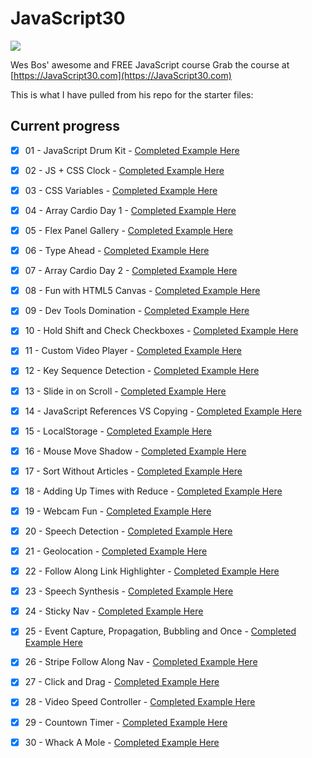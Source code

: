 # JavaScript30

![](https://javascript30.com/images/JS3-social-share.png)

Wes Bos' awesome and FREE JavaScript course Grab the course at [https://JavaScript30.com](https://JavaScript30.com)

This is what I have pulled from his repo for the starter files:

## Current progress

- [x] 01 - JavaScript Drum Kit - [Completed Example Here](https://spences10.github.io/JavaScript30/src/01%20-%20JavaScript%20Drum%20Kit/) 
- [x] 02 - JS + CSS Clock - [Completed Example Here](https://spences10.github.io/JavaScript30/src/02%20-%20JS%20%2B%20CSS%20Clock/)
- [x] 03 - CSS Variables - [Completed Example Here](https://spences10.github.io/JavaScript30/src/03%20-%20CSS%20Variables/)
- [x] 04 - Array Cardio Day 1 - [Completed Example Here](https://spences10.github.io/JavaScript30/src/04%20-%20Array%20Cardio%20Day%201/)
- [x] 05 - Flex Panel Gallery - [Completed Example Here](https://spences10.github.io/JavaScript30/src/05%20-%20Flex%20Panel%20Gallery/)
- [x] 06 - Type Ahead - [Completed Example Here](https://spences10.github.io/JavaScript30/src/06%20-%20Type%20Ahead/)
- [x] 07 - Array Cardio Day 2 - [Completed Example Here](https://spences10.github.io/JavaScript30/src/07%20-%20Array%20Cardio%20Day%202/)
- [x] 08 - Fun with HTML5 Canvas - [Completed Example Here](https://spences10.github.io/JavaScript30/src/08%20-%20Fun%20with%20HTML5%20Canvas/)
- [x] 09 - Dev Tools Domination - [Completed Example Here](https://spences10.github.io/JavaScript30/src/09%20-%20Dev%20Tools%20Domination/)
- [x] 10 - Hold Shift and Check Checkboxes - [Completed Example Here](https://spences10.github.io/JavaScript30/src/10%20-%20Hold%20Shift%20and%20Check%20Checkboxes/)
- [x] 11 - Custom Video Player - [Completed Example Here](https://spences10.github.io/JavaScript30/src/11%20-%20Custom%20Video%20Player/)
- [x] 12 - Key Sequence Detection - [Completed Example Here](https://spences10.github.io/JavaScript30/src/12%20-%20Key%20Sequence%20Detection/)
- [x] 13 - Slide in on Scroll - [Completed Example Here](https://spences10.github.io/JavaScript30/src/13%20-%20Slide%20in%20on%20Scroll/)
- [x] 14 - JavaScript References VS Copying - [Completed Example Here](https://spences10.github.io/JavaScript30/src/14%20-%20JavaScript%20References%20VS%20Copying/)
- [x] 15 - LocalStorage - [Completed Example Here](https://spences10.github.io/JavaScript30/src/15%20-%20LocalStorage/)
- [x] 16 - Mouse Move Shadow - [Completed Example Here](https://spences10.github.io/JavaScript30/src/16%20-%20Mouse%20Move%20Shadow/)
- [x] 17 - Sort Without Articles - [Completed Example Here](https://spences10.github.io/JavaScript30/src/17%20-%20Sort%20Without%20Articles/)
- [x] 18 - Adding Up Times with Reduce - [Completed Example Here](https://spences10.github.io/JavaScript30/src/18%20-%20Adding%20Up%20Times%20with%20Reduce/)
- [x] 19 - Webcam Fun - [Completed Example Here](https://spences10.github.io/JavaScript30/src/19%20-%20Webcam%20Fun/)
- [x] 20 - Speech Detection - [Completed Example Here](https://spences10.github.io/JavaScript30/src/20%20-%20Speech%20Detection/)
- [x] 21 - Geolocation - [Completed Example Here](https://spences10.github.io/JavaScript30/src/21%20-%20Geolocation/)
- [x] 22 - Follow Along Link Highlighter - [Completed Example Here](https://spences10.github.io/JavaScript30/src/22%20-%20Follow%20Along%20Link%20Highlighter/)
- [x] 23 - Speech Synthesis - [Completed Example Here](https://spences10.github.io/JavaScript30/src/23%20-%20Speech%20Synthesis/)
- [x] 24 - Sticky Nav - [Completed Example Here](https://spences10.github.io/JavaScript30/src/24%20-%20Sticky%20Nav/)
- [x] 25 - Event Capture, Propagation, Bubbling and Once - [Completed Example Here](https://spences10.github.io/JavaScript30/src/25%20-%20Event%20Capture%2C%20Propagation%2C%20Bubbling%20and%20Once/)
- [x] 26 - Stripe Follow Along Nav - [Completed Example Here](https://spences10.github.io/JavaScript30/src/26%20-%20Stripe%20Follow%20Along%20Nav/)
- [x] 27 - Click and Drag - [Completed Example Here](https://spences10.github.io/JavaScript30/src/27%20-%20Click%20and%20Drag/)
- [x] 28 - Video Speed Controller - [Completed Example Here](https://spences10.github.io/JavaScript30/src/28%20-%20Video%20Speed%20Controller/)
- [x] 29 - Countown Timer - [Completed Example Here](https://spences10.github.io/JavaScript30/src/29%20-%20Countown%20Timer/)
- [x] 30 - Whack A Mole - [Completed Example Here](https://spences10.github.io/JavaScript30/src/30%20-%20Whack%20A%20Mole/)

 